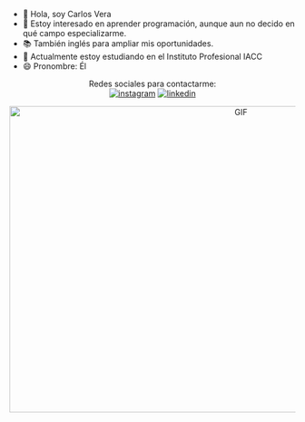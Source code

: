 - 👋 Hola, soy Carlos Vera  
- 👀 Estoy interesado en aprender programación, aunque aun no decido en qué campo especializarme.  
- 📚 También inglés para ampliar mis oportunidades.  
- 🌱 Actualmente estoy estudiando en el Instituto Profesional IACC  
- 😄 Pronombre: Él  

<div class="container" align="center">
Redes sociales para contactarme: </br>
  <a href="https://www.instagram.com/travelingcatcode/"><img src="https://img.icons8.com/color/96/000000/instagram-new.png" alt="instagram"/></a>
   <a href="https://www.linkedin.com/in/carlos-vera-v-056337328/"><img src="https://img.icons8.com/color/96/000000/linkedin.png" alt="linkedin"/></a>
</div>

<p align="center">
  <img src="https://camo.githubusercontent.com/2a85a3fe4bc2747c3d6114596fbecf23279aacbc4ad08977c7e2e5ab86d2691d/68747470733a2f2f63646e2e6472696262626c652e636f6d2f75736572732f313237373331322f73637265656e73686f74732f31343733333239382f6d656469612f33396231303435653539333733373538376464363065343263383432326431662e676966" height="540" width="800" alt="GIF">
</p>
